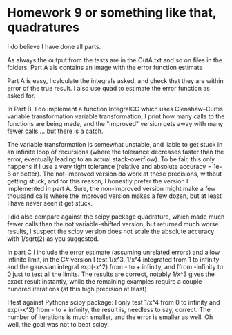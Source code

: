 Homework 9 or something like that, quadratures
=========
I do believe I have done all parts.

As always the output from the tests are in the OutA.txt and so on files in the folders. Part A als contains an image with the error function estimate


Part A is easy, I calculate the integrals asked, and check that they are within error of the true result. I also use quad to estimate the error function as asked for.


In Part B, I do implement a function IntegralCC which uses Clenshaw–Curtis variable transformation variable transformation, I print how many calls to the functions are being made, and the "improved" version gets away with many fewer calls ... but there is a catch.

The variable transformation is somewhat unstable, and liable to get stuck in an infinite loop of recursions (where the tolerance decreases faster than the error, eventually leading to  an actual stack-overflow). To be fair, this only happens if I use a very tight tolerance (relative and absolute accuracy = 1e-8 or better). The not-improved version do work at these precisions, without getting stuck, and for this reason, I honestly prefer the version I implemented in part A. Sure, the non-improved version might make a few thousand calls where the improved version makes a few dozen, but at least I have never seen it get stuck.

I did also compare against the scipy package quadrature, which made much fewer calls than the not variable-shifted version, but returned much worse results, I suspect the scipy version does not scale the absolute accuracy with 1/sqrt(2) as you suggested.

In part C I include the error estimate (assuming unrelated errors) and allow infinite limit, in the C# version I test 1/x^3, 1/x^4 integrated from 1 to infinity and the gaussian integral exp(-x^2) from - to + infinity, and ffrom -infinity to 0 just to test all the limits. The results are correct, notably 1/x^3 gives the exact result instantly, while the remaining examples require a couple hundred iterations (at this high precision at least)

I test against Pythons scipy package: I only test 1/x^4 from 0 to infinity and exp(-x^2) from - to + infinity, the result is, needless to say, correct. The number of iterations is much smaller, and the error is smaller as well. Oh well, the goal was not to beat scipy.

